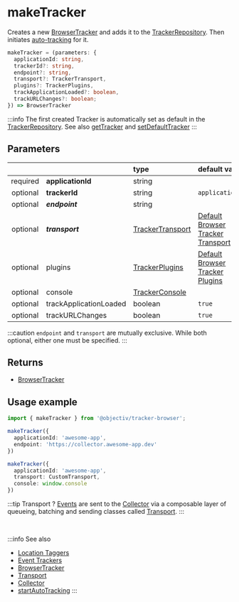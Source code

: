 # makeTracker

Creates a new [BrowserTracker](/tracking/api-reference/globals/BrowserTracker.md) and adds it to the [TrackerRepository](/tracking/api-reference/globals/TrackerRepository.md). Then initiates [auto-tracking](/tracking/api-reference/low-level/startAutoTracking.md) for it.

```typescript
makeTracker = (parameters: {
  applicationId: string,
  trackerId?: string,
  endpoint?: string,
  transport?: TrackerTransport,
  plugins?: TrackerPlugins,
  trackApplicationLoaded?: boolean,
  trackURLChanges?: boolean;
}) => BrowserTracker
```

:::info
The first created Tracker is automatically set as default in the [TrackerRepository](/tracking/api-reference/globals/TrackerRepository.md). See also [getTracker](/tracking/api-reference/globals/getTracker.md) and [setDefaultTracker](/tracking/api-reference/globals/setDefaultTracker.md)
:::


## Parameters
|          |                        | type                                                                             | default value
| :-:      | :--                    | :--                                                                              | :--           
| required | **applicationId**      | string                                                                           |
| optional | **trackerId**          | string                                                                           | `applicationId`
| optional | **_endpoint_**         | string                                                                           |
| optional | **_transport_**        | [TrackerTransport](/tracking/core-concepts/trackers.md#transport)    | [Default Browser Tracker Transport](/tracking/api-reference/globals/BrowserTracker.md#default-transport)
| optional | plugins                | [TrackerPlugins](/tracking/core-concepts/trackers.md#plugins)        | [Default Browser Tracker Plugins](/tracking/api-reference/globals/BrowserTracker.md#default-plugins)
| optional | console                | [TrackerConsole](/tracking/core-concepts/trackers.md#trackerconsole) |
| optional | trackApplicationLoaded | boolean                                                                          | `true`
| optional | trackURLChanges        | boolean                                                                          | `true`

:::caution
`endpoint` and `transport` are mutually exclusive. While both optional, either one must be specified.
:::

## Returns
 - [BrowserTracker](/tracking/api-reference/globals/BrowserTracker.md)

## Usage example

```typescript jsx
import { makeTracker } from '@objectiv/tracker-browser';
```

```typescript jsx
makeTracker({
  applicationId: 'awesome-app',
  endpoint: 'https://collector.awesome-app.dev' 
})
```

```typescript jsx
makeTracker({
  applicationId: 'awesome-app',
  transport: CustomTransport,
  console: window.console
})
```

:::tip Transport ?
[Events](/taxonomy/events/overview.md) are sent to the [Collector](/tracking/core-concepts/collector.md) via a composable layer of queueing, batching and sending classes called [Transport](/tracking/core-concepts/trackers.md#transport). 
:::

<br />

:::info See also
- [Location Taggers](/tracking/api-reference/location-taggers/overview.md) 
- [Event Trackers](/tracking/api-reference/event-trackers/overview.md)
- [BrowserTracker](/tracking/api-reference/globals/BrowserTracker.md)
- [Transport](/tracking/core-concepts/trackers.md#transport)
- [Collector](/tracking/core-concepts/collector.md)
- [startAutoTracking](/tracking/api-reference/low-level/startAutoTracking.md)
:::

